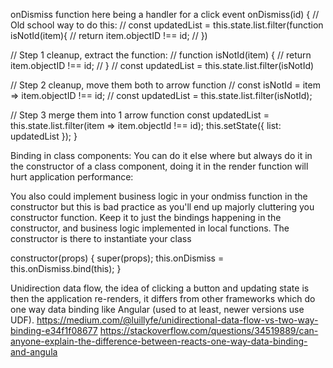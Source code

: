 



onDismiss function here being a handler for a click event
onDismiss(id) {
  // Old school way to do this:
  // const updatedList = this.state.list.filter(function isNotId(item){
  //   return item.objectID !== id;
  // })

  // Step 1 cleanup, extract the function:
  // function isNotId(item) {
  //   return item.objectID !== id;
  // }
  // const updatedList = this.state.list.filter(isNotId)
  
  // Step 2 cleanup, move them both to arrow function
  // const isNotId = item => item.objectID !== id;
  // const updatedList = this.state.list.filter(isNotId);

  // Step 3 merge them into 1 arrow function
  const updatedList = this.state.list.filter(item => item.objectId !== id);
  this.setState({ list: updatedList });
}


Binding in class components:
  You can do it else where but always do it in the constructor of a class component, doing it in the render function will hurt application performance:

  You also could implement business logic in your ondmiss function in the constructor but this is bad practice as you'll end up majorly cluttering you constructor function. Keep it to just the bindings happening in the constructor, and business logic implemented in local functions. The constructor is there to instantiate your class 

  constructor(props) {
    super(props);
    this.onDismiss = this.onDismiss.bind(this);
  }

  Unidirection data flow, the idea of clicking a button and updating state is then the application re-renders, it differs from other frameworks which do one way data binding like Angular (used to at least, newer versions use UDF).
    https://medium.com/@luillyfe/unidirectional-data-flow-vs-two-way-binding-e34f1f08677
    https://stackoverflow.com/questions/34519889/can-anyone-explain-the-difference-between-reacts-one-way-data-binding-and-angula